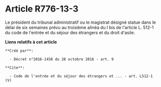 # Article R776-13-3

Le président du tribunal administratif ou le magistrat désigné statue dans le délai de six semaines prévu au troisième alinéa
du I bis de l'article L. 512-1 du code de l'entrée et du séjour des étrangers et du droit d'asile.

**Liens relatifs à cet article**

	**Créé par**:

	  - Décret n°2016-1458 du 28 octobre 2016 - art. 9

	**Cite**:

	  - Code de l'entrée et du séjour des étrangers et ... - art. L512-1 (V)
